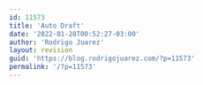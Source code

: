 ```yaml
---
id: 11573
title: 'Auto Draft'
date: '2022-01-28T00:52:27-03:00'
author: 'Rodrigo Juarez'
layout: revision
guid: 'https://blog.rodrigojuarez.com/?p=11573'
permalink: '/?p=11573'
---
```


